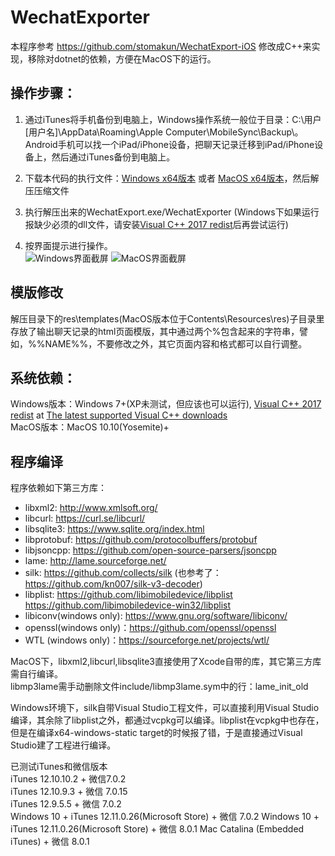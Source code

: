 # WechatExporter

本程序参考 https://github.com/stomakun/WechatExport-iOS 修改成C++来实现，移除对dotnet的依赖，方便在MacOS下的运行。

## 操作步骤：
1. 通过iTunes将手机备份到电脑上，Windows操作系统一般位于目录：C:\用户[用户名]\AppData\Roaming\Apple Computer\MobileSync\Backup\。Android手机可以找一个iPad/iPhone设备，把聊天记录迁移到iPad/iPhone设备上，然后通过iTunes备份到电脑上。

2. 下载本代码的执行文件：[Windows x64版本](https://github.com/BlueMatthew/WechatExporter/releases/download/v1.7.10/v1.7.10_x64_win.zip) 或者 [MacOS x64版本](https://github.com/BlueMatthew/WechatExporter/releases/download/v1.7.10/v1.7.10_x64_macos.zip)，然后解压压缩文件

3. 执行解压出来的WechatExport.exe/WechatExporter (Windows下如果运行报缺少必须的dll文件，请安装[Visual C++ 2017 redist](https://aka.ms/vs/16/release/vc_redist.x64.exe)后再尝试运行)

4. 按界面提示进行操作。  
![Windows界面截屏](https://src.wakin.org/github/wxexp/screenshots/win.png) ![MacOS界面截屏](https://src.wakin.org/github/wxexp/screenshots/mac.png)

## 模版修改
解压目录下的res\templates(MacOS版本位于Contents\Resources\res)子目录里存放了输出聊天记录的html页面模版，其中通过两个%包含起来的字符串，譬如，%%NAME%%，不要修改之外，其它页面内容和格式都可以自行调整。

## 系统依赖：
Windows版本：Windows 7+(XP未测试，但应该也可以运行), [Visual C++ 2017 redist](https://aka.ms/vs/16/release/vc_redist.x64.exe) at [The latest supported Visual C++ downloads](https://support.microsoft.com/en-us/help/2977003/the-latest-supported-visual-c-downloads)  
MacOS版本：MacOS 10.10(Yosemite)+


## 程序编译
程序依赖如下第三方库：
- libxml2: http://www.xmlsoft.org/  
- libcurl: https://curl.se/libcurl/  
- libsqlite3: https://www.sqlite.org/index.html   
- libprotobuf: https://github.com/protocolbuffers/protobuf  
- libjsoncpp: https://github.com/open-source-parsers/jsoncpp  
- lame: http://lame.sourceforge.net/ 
- silk: https://github.com/collects/silk (也参考了： https://github.com/kn007/silk-v3-decoder)  
- libplist: https://github.com/libimobiledevice/libplist  https://github.com/libimobiledevice-win32/libplist  
- libiconv(windows only): https://www.gnu.org/software/libiconv/  
- openssl(windows only)：https://github.com/openssl/openssl   
- WTL (windows only)：https://sourceforge.net/projects/wtl/  

MacOS下，libxml2,libcurl,libsqlite3直接使用了Xcode自带的库，其它第三方库需自行编译。  
libmp3lame需手动删除文件include/libmp3lame.sym中的行：lame_init_old  

Windows环境下，silk自带Visual Studio工程文件，可以直接利用Visual Studio编译，其余除了libplist之外，都通过vcpkg可以编译。libplist在vcpkg中也存在，但是在编译x64-windows-static target的时候报了错，于是直接通过Visual Studio建了工程进行编译。
  
已测试iTunes和微信版本  
iTunes 12.10.10.2 + 微信7.0.2  
iTunes 12.10.9.3 + 微信 7.0.15  
iTunes 12.9.5.5 + 微信 7.0.2  
Windows 10 + iTunes 12.11.0.26(Microsoft Store) + 微信 7.0.2
Windows 10 + iTunes 12.11.0.26(Microsoft Store) + 微信 8.0.1
Mac Catalina (Embedded iTunes) + 微信 8.0.1
